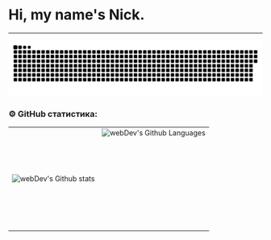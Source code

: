 
# Hi, my name's Nick.

---

<p align="center">
 <img width="600" src="assets/github-snake.svg" alt="snake"/>
</p>

### ⚙️ GitHub статистика:

<table>
  <tr>
    <td>
      <img align="left" src="http://github-readme-streak-stats.herokuapp.com?user=CyberPsychoPlus&theme=dark&background=000000" alt="webDev's Github stats" />
    </td>
    <td>
      <img height="200px" align="right" alt="webDev's Github Languages" src="https://github-readme-stats-sigma-five.vercel.app/api/top-langs/?username=CyberPsychoPlus&layout=compact&theme=vision-friendly-dark" />
    </td>
  </tr>
</table>


